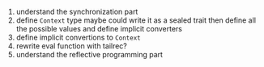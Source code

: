 1. understand the synchronization part
2. define `Context` type
   maybe could write it as a sealed trait
   then define all the possible values
   and define implicit converters
3. define implicit convertions to `Context` 
4. rewrite eval function with tailrec?
5. understand the reflective programming part
